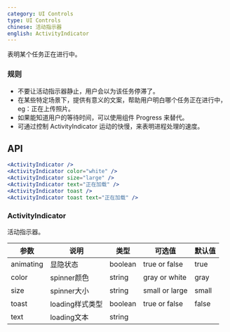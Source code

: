 ```yaml
---
category: UI Controls
type: UI Controls
chinese: 活动指示器
english: ActivityIndicator
---
```



表明某个任务正在进行中。

### 规则
- 不要让活动指示器静止，用户会以为该任务停滞了。
- 在某些特定场景下，提供有意义的文案，帮助用户明白哪个任务正在进行中，eg：正在上传照片。
- 如果能知道用户的等待时间，可以使用组件 Progress 来替代。
- 可通过控制 ActivityIndicator 运动的快慢，来表明进程处理的速度。


## API

```jsx
<ActivityIndicator />
<ActivityIndicator color="white" />
<ActivityIndicator size="large" />
<ActivityIndicator text="正在加载" />
<ActivityIndicator toast />
<ActivityIndicator toast text="正在加载" />
```

### ActivityIndicator

活动指示器。

| 参数      | 说明                                     | 类型       |  可选值 |默认值 |
|-----------|------------------------------------------|------------|-------|--------|
|  animating  | 显隐状态 | boolean | true or false | true  |
|  color  | spinner颜色 | string | gray or white | gray  |
|  size  | spinner大小 | string | small or large | small  |
|  toast  | loading样式类型 | boolean | true or false | false  |
|  text  | loading文本 | string |    |    |